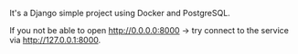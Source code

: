 It's a Django simple project using Docker and PostgreSQL.

If you not be able to open http://0.0.0.0:8000 -> try connect to the service via http://127.0.0.1:8000.

